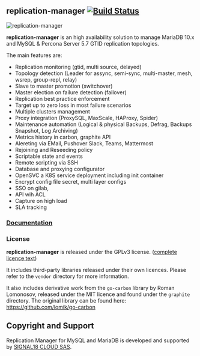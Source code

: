 ## replication-manager [![Build Status](https://travis-ci.org/signal18/replication-manager.svg?branch=2.1)](https://travis-ci.org/signal18/replication-manager)

![replication-manager](https://github.com/signal18/replication-manager/raw/2.0/dashboard/static/img/logo.png)

__replication-manager__ is an high availability solution to manage MariaDB 10.x and MySQL & Percona Server 5.7 GTID replication topologies.  

The main features are:
 * Replication monitoring (gtid, multi source, delayed)
 * Topology detection (Leader for assync, semi-sync, multi-master, mesh, wsrep, group-repl, relay)  
 * Slave to master promotion (switchover)
 * Master election on failure detection (failover)
 * Replication best practice enforcement
 * Target up to zero loss in most failure scenarios
 * Multiple clusters management
 * Proxy integration (ProxySQL, MaxScale, HAProxy, Spider)
 * Maintenance automation (Logical & physical Backups, Defrag, Backups Snapshot, Log Archiving)
 * Metrics history in carbon, graphite API
 * Alereting via EMail, Pushover Slack, Teams, Mattermost
 * Rejoining and Reseeding policy
 * Scriptable state and events
 * Remote scripting via SSH
 * Database and proxying configurator
 * OpenSVC a K8S service deployment including init container
 * Encrypt config file secret, multi layer configs  
 * SSO on gilab,
 * API wih ACL
 * Capture on high load
 * SLA tracking
      

### [Documentation](https://docs.signal18.io)

### License

__replication-manager__ is released under the GPLv3 license. ([complete licence text](https://github.com/signal18/replication-manager/blob/master/LICENSE))

It includes third-party libraries released under their own licences. Please refer to the `vendor` directory for more information.

It also includes derivative work from the `go-carbon` library by Roman Lomonosov, released under the MIT licence and found under the `graphite` directory. The original library can be found here: https://github.com/lomik/go-carbon

## Copyright and Support

Replication Manager for MySQL and MariaDB is developed and supported by [SIGNAL18 CLOUD SAS](https://signal18.io/products).
